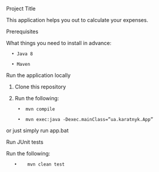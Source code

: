 Project Title

This application helps you out to calculate your expenses.

Prerequisites

What things you need to install in advance:

      •	Java 8

      •	Maven

Run the application locally

1.	Clone this repository 

2.	Run the following:

         •	mvn compile

         •	mvn exec:java -Dexec.mainClass=”ua.karatnyk.App”
         
or just simply run app.bat

Run JUnit tests

Run the following:

       •	mvn clean test


